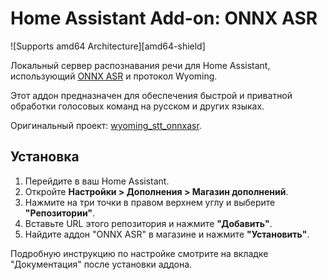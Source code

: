 # Home Assistant Add-on: ONNX ASR

![Supports amd64 Architecture][amd64-shield]

Локальный сервер распознавания речи для Home Assistant, использующий [ONNX ASR](https://github.com/istupakov/onnx-asr) и протокол Wyoming.

Этот аддон предназначен для обеспечения быстрой и приватной обработки голосовых команд на русском и других языках.

Оригинальный проект: [wyoming_stt_onnxasr](https://github.com/mitrokun/wyoming_stt_onnxasr).

## Установка

1.  Перейдите в ваш Home Assistant.
2.  Откройте **Настройки > Дополнения > Магазин дополнений**.
3.  Нажмите на три точки в правом верхнем углу и выберите **"Репозитории"**.
4.  Вставьте URL этого репозитория и нажмите **"Добавить"**.
5.  Найдите аддон "ONNX ASR" в магазине и нажмите **"Установить"**.

Подробную инструкцию по настройке смотрите на вкладке "Документация" после установки аддона.
